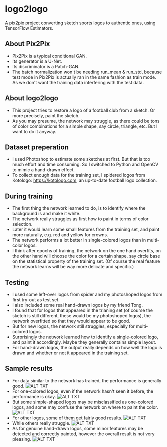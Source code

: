 # logo2logo
A pix2pix project converting sketch sports logos to authentic ones, using TensorFlow Estimators.
## About Pix2Pix
+ Pix2Pix is a typical conditional GAN.
+ Its generator is a U-Net.
+ Its discriminator is a Patch-GAN.
+ The batch normalization won't be needing run_mean & run_std, because test mode in Pix2Pix is actually ran in the same fashion as train mode. As we don't want the training data interfering with the test data.
## About logo2logo
+ This project tries to restore a logo of a football club from a sketch. Or more precisely, paint the sketch.
+ As you may presume, the network may struggle, as there could be tons of color combinations for a simple shape, say circle, triangle, etc. But I want to do it anyway.
## Dataset preperation
+ I used Photoshop to estimate some sketches at first. But that is too much effort and time consuming. So I switched to Python and OpenCV to mimic a hand-drawn effect.
+ To collect enough data for the training set, I spidered logos from Kotologo: https://kotologo.com, an up-to-date football logo collection.
## During training
+ The first thing the network learned to do, is to identify where the background is and make it white.
+ The network really struggles as first how to paint in terms of color selection.
+ Later it would learn some small features from the training set, and paint more naturally, e.g. red and yellow for crowns.
+ The network performs a lot better in single-colored logos than in multi-color logos.
+ I think after epochs of training, the network on the one hand overfits, on the other hand will choose the color for a certain shape, say circle base on the statistical property of the training set. (Of course the real feature the network learns will be way more delicate and specific.)
## Testing
+ I used some left-over logos from spider and my photoshoped logos from first try-out as test set.
+ I also included some real hand-drawn logos by my friend Tong.
+ I found that for logos that appeared in the trianing set (of course the sketch is still different, these would be my photoshoped logos), the network overfitted so that they would appear to be good.
+ But for new logos, the network still struggles, especially for multi-colored logos.
+ Surprisingly the network learned how to identify a single-colored logo, and paint it accordingly. Maybe they generally contains simple layout.
+ For hand-drawn logos, the output really depends on how well the logo is drawn and whether or not it appeared in the training set.
## Sample results
+ For data similar to the network has trained, the performance is generally good.
![ALT TXT](./images/1.jpg)
+ For one-colored logos, even if the network hasn't seen it before, the performance is okay.
![ALT TXT](./images/2.jpg)
+ But some simple-shaped logos may be misclassified as one-colored logos, and some may confuse the network on where to paint the color.
![ALT TXT](./images/3.jpg)
+ For other logos, some of them get fairly good results.
![ALT TXT](./images/4.jpg)
+ While others really struggle.
![ALT TXT](./images/5.jpg)
+ As for genuine hand-drawn logos, some minor features may be detected and correctly painted, however the overall result is not very pleasing.
![ALT TXT](./images/6.jpg)
